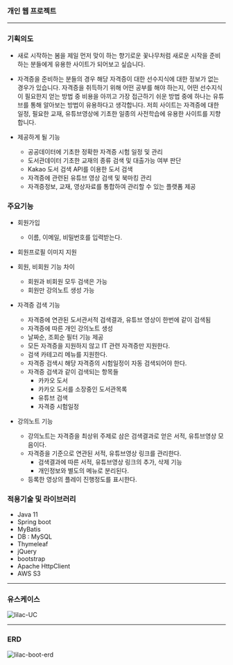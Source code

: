### 개인 웹 프로젝트
---

### 기획의도

- 새로 시작하는 봄을 제일 먼저 맞이 하는 향기로운 꽃나무처럼 새로운 시작을 준비하는 분들에게 유용한 사이트가 되어보고 싶습니다.

- 자격증을 준비하는 분들의 경우 해당 자격증이 대한 선수지식에 대한 정보가 없는 경우가 있습니다.
자격증을 취득하기 위해 어떤 공부를 해야 하는지, 어떤 선수지식이 필요한지 얻는 방법 중
비용을 아끼고 가장 접근하기 쉬운 방법 중에 하나는 유튜브를 통해 알아보는 방법이 유용하다고 생각합니다.
저희 사이트는 자격증에 대한 일정, 필요한 교재, 유튜브영상에 기초한 일종의 사전학습에 유용한 사이트를 지향합니다.

- 제공하게 될 기능
    - 공공데이터에 기초한 정확한 자격증 시험 일정 및 관리
    - 도서관데이터 기초한 교재의 종류 검색 및 대출가능 여부 판단
    - Kakao 도서 검색 API를 이용한 도서 검색
    - 자격증에 관련된 유튜브 영상 검색 및 북마킹 관리
    - 자격증정보, 교재, 영상자료를 통합하여 관리할 수 있는 플랫폼 제공

### 주요기능

- 회원가입
    - 이름, 이메일, 비밀번호를 입력받는다.
- 회원프로필 이미지 지원
- 회원, 비회원 기능 차이
    - 회원과 비회원 모두 검색은 가능
    - 회원만 강의노트 생성 가능
    
- 자격증 검색 기능
    - 자격증에 연관된 도서관서적 검색결과, 유튜브 영상이 한번에 같이 검색됨
    - 자격증에 따른 개인 강의노트 생성
    - 날짜순, 조회순 필터 기능 제공
    - 모든 자격증을 지원하지 않고 IT 관련 자격증만 지원한다.
    - 검색 카테고리 메뉴를 지원한다.
    - 자격증 검색시 해당 자격증의 시험일정이 자동 검색되어야 한다.
    - 자격증 검색과 같이 검색되는 항목들
        - 카카오 도서
        - 카카오 도서를 소장중인 도서관목록
        - 유튜브 검색
        - 자격증 시험일정
    
- 강의노트 기능
    - 강의노트는 자격증을 최상위 주제로 삼은 검색결과로 얻은 서적, 유튜브영상 모음이다.
    - 자격증을 기준으로 연관된 서적, 유튜브영상 링크를 관리한다.
        - 검색결과에 따른 서적, 유튜브영상 링크의 추가, 삭제 기능
        - 개인정보와 별도의 메뉴로 분리된다.
    - 등록한 영상의 플레이 진행정도를 표시한다.
    
    
### 적용기술 및 라이브러리
- Java 11
- Spring boot
- MyBatis
- DB : MySQL
- Thymeleaf
- jQuery
- bootstrap
- Apache HttpClient
- AWS S3

---
### 유스케이스
![lilac-UC](https://user-images.githubusercontent.com/113125088/220843275-60748186-06d2-4bfc-8b1d-8edf646af58f.png)

---
### ERD
![lilac-boot-erd](https://user-images.githubusercontent.com/113125088/220843469-8b18a4b8-9f9e-480a-a0bd-82ddf256082c.png)
